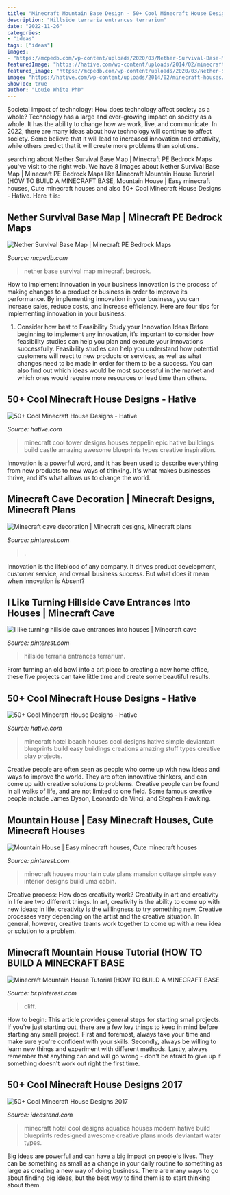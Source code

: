 ```yaml
---
title: "Minecraft Mountain Base Design - 50+ Cool Minecraft House Designs 2017"
description: "Hillside terraria entrances terrarium"
date: "2022-11-26"
categories:
- "ideas"
tags: ["ideas"]
images:
- "https://mcpedb.com/wp-content/uploads/2020/03/Nether-Survival-Base-Map5-1024x489.png"
featuredImage: "https://hative.com/wp-content/uploads/2014/02/minecraft-houses/zeppelin-tower-design-48.jpg"
featured_image: "https://mcpedb.com/wp-content/uploads/2020/03/Nether-Survival-Base-Map5-1024x489.png"
image: "https://hative.com/wp-content/uploads/2014/02/minecraft-houses/zeppelin-tower-design-48.jpg"
ShowToc: true
author: "Louie White PhD"
---
```



Societal impact of technology: How does technology affect society as a whole?
Technology has a large and ever-growing impact on society as a whole. It has the ability to change how we work, live, and communicate. In 2022, there are many ideas about how technology will continue to affect society. Some believe that it will lead to increased innovation and creativity, while others predict that it will create more problems than solutions.

	

		
searching about Nether Survival Base Map | Minecraft PE Bedrock Maps you've visit to the right web. We have 8 Images about Nether Survival Base Map | Minecraft PE Bedrock Maps like Minecraft Mountain House Tutorial (HOW TO BUILD A MINECRAFT BASE, Mountain House | Easy minecraft houses, Cute minecraft houses and also 50+ Cool Minecraft House Designs - Hative. Here it is:
		
    
## Nether Survival Base Map | Minecraft PE Bedrock Maps

<img loading=lazy src="https://mcpedb.com/wp-content/uploads/2020/03/Nether-Survival-Base-Map5-1024x489.png" onerror="this.onerror=null;this.src='https://tse3.mm.bing.net/th?id=OIP.7kh9_Q15DUlKTEolc192fwHaDi&amp;pid=15.1';" alt="Nether Survival Base Map | Minecraft PE Bedrock Maps">

_Source: mcpedb.com_

>nether base survival map minecraft bedrock. 

	

How to implement innovation in your business
Innovation is the process of making changes to a product or business in order to improve its performance. By implementing innovation in your business, you can increase sales, reduce costs, and increase efficiency. Here are four tips for implementing innovation in your business:
1. Consider how best to Feasibility Study your Innovation Ideas
Before beginning to implement any innovation, it’s important to consider how feasibility studies can help you plan and execute your innovations successfully. Feasibility studies can help you understand how potential customers will react to new products or services, as well as what changes need to be made in order for them to be a success. You can also find out which ideas would be most successful in the market and which ones would require more resources or lead time than others.


    
## 50+ Cool Minecraft House Designs - Hative

<img loading=lazy src="https://hative.com/wp-content/uploads/2014/02/minecraft-houses/zeppelin-tower-design-48.jpg" onerror="this.onerror=null;this.src='https://tse4.mm.bing.net/th?id=OIP.WensVJ1K1u7AAGeXWWGnmgHaFm&amp;pid=15.1';" alt="50+ Cool Minecraft House Designs - Hative">

_Source: hative.com_

>minecraft cool tower designs houses zeppelin epic hative buildings build castle amazing awesome blueprints types creative inspiration. 

	

Innovation is a powerful word, and it has been used to describe everything from new products to new ways of thinking. It's what makes businesses thrive, and it's what allows us to change the world.

    
## Minecraft Cave Decoration | Minecraft Designs, Minecraft Plans

<img loading=lazy src="https://i.pinimg.com/736x/12/3e/df/123edfbd892d3f2ce6333703cf8053ae.jpg" onerror="this.onerror=null;this.src='https://tse4.mm.bing.net/th?id=OIP.-9V7Wb4r9HYAxFr7LgUCCwHaD7&amp;pid=15.1';" alt="Minecraft cave decoration | Minecraft designs, Minecraft plans">

_Source: pinterest.com_

>. 

	

Innovation is the lifeblood of any company. It drives product development, customer service, and overall business success. But what does it mean when innovation is Absent?

    
## I Like Turning Hillside Cave Entrances Into Houses | Minecraft Cave

<img loading=lazy src="https://i.pinimg.com/736x/15/df/ff/15dfff419d9b4e7973707fcf87747685--cave-entrance-terraria.jpg" onerror="this.onerror=null;this.src='https://tse4.mm.bing.net/th?id=OIP.Unc3FX9JXCFcemFJ7vPlhAHaG-&amp;pid=15.1';" alt="I like turning hillside cave entrances into houses | Minecraft cave">

_Source: pinterest.com_

>hillside terraria entrances terrarium. 

	

From turning an old bowl into a art piece to creating a new home office, these five projects can take little time and create some beautiful results.

    
## 50+ Cool Minecraft House Designs - Hative

<img loading=lazy src="https://hative.com/wp-content/uploads/2014/02/minecraft-houses/minecraft-beach-hotel-39.jpg" onerror="this.onerror=null;this.src='https://tse2.mm.bing.net/th?id=OIP.fpt_L4UGfn-WEYYP8S9GwQHaEL&amp;pid=15.1';" alt="50+ Cool Minecraft House Designs - Hative">

_Source: hative.com_

>minecraft hotel beach houses cool designs hative simple deviantart blueprints build easy buildings creations amazing stuff types creative play projects. 

	

Creative people are often seen as people who come up with new ideas and ways to improve the world. They are often innovative thinkers, and can come up with creative solutions to problems. Creative people can be found in all walks of life, and are not limited to one field. Some famous creative people include James Dyson, Leonardo da Vinci, and Stephen Hawking.

    
## Mountain House | Easy Minecraft Houses, Cute Minecraft Houses

<img loading=lazy src="https://i.pinimg.com/736x/19/eb/55/19eb558c80f87bfa105a238dbd237c94.jpg" onerror="this.onerror=null;this.src='https://tse3.mm.bing.net/th?id=OIP.XNst0G9ibmX_VigrqbSh5wHaMb&amp;pid=15.1';" alt="Mountain House | Easy minecraft houses, Cute minecraft houses">

_Source: pinterest.com_

>minecraft houses mountain cute plans mansion cottage simple easy interior designs build uma cabin. 

	

Creative process: How does creativity work?
Creativity in art and creativity in life are two different things. In art, creativity is the ability to come up with new ideas; in life, creativity is the willingness to try something new. Creative processes vary depending on the artist and the creative situation. In general, however, creative teams work together to come up with a new idea or solution to a problem.

    
## Minecraft Mountain House Tutorial (HOW TO BUILD A MINECRAFT BASE

<img loading=lazy src="https://i.pinimg.com/736x/51/d5/0e/51d50eb06e221f05f2cf2bf1b4f0ae8e.jpg" onerror="this.onerror=null;this.src='https://tse1.mm.bing.net/th?id=OIP.xv_I4OKpY6btB3NQfQCMWAHaEK&amp;pid=15.1';" alt="Minecraft Mountain House Tutorial (HOW TO BUILD A MINECRAFT BASE">

_Source: br.pinterest.com_

>cliff. 

	

How to begin: This article provides general steps for starting small projects.
If you're just starting out, there are a few key things to keep in mind before starting any small project. First and foremost, always take your time and make sure you're confident with your skills. Secondly, always be willing to learn new things and experiment with different methods. Lastly, always remember that anything can and will go wrong - don't be afraid to give up if something doesn't work out right the first time.

    
## 50+ Cool Minecraft House Designs 2017

<img loading=lazy src="https://ideastand.com/wp-content/uploads/2014/02/minecraft-houses/minecraft-aquatica-hotel-43.jpg" onerror="this.onerror=null;this.src='https://tse3.mm.bing.net/th?id=OIP.MfY2se3GDoY0RYCeSse6PwHaEL&amp;pid=15.1';" alt="50+ Cool Minecraft House Designs 2017">

_Source: ideastand.com_

>minecraft hotel cool designs aquatica houses modern hative build blueprints redesigned awesome creative plans mods deviantart water types. 

	

Big ideas are powerful and can have a big impact on people's lives. They can be something as small as a change in your daily routine to something as large as creating a new way of doing business. There are many ways to go about finding big ideas, but the best way to find them is to start thinking about them.

